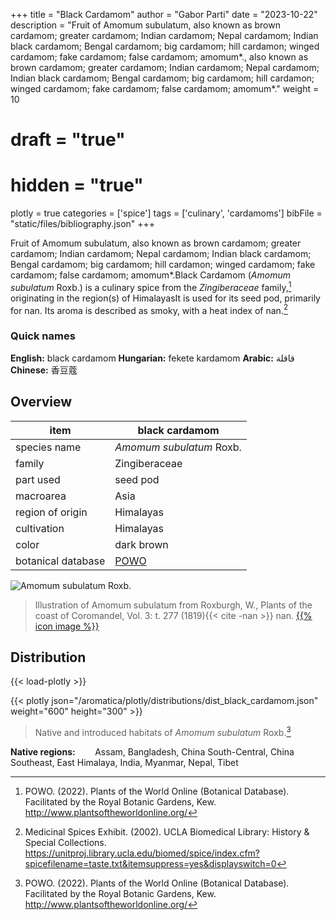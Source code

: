 +++
title = "Black Cardamom"
author = "Gabor Parti"
date = "2023-10-22"
description = "Fruit of Amomum subulatum, also known as brown cardamom; greater cardamom; Indian cardamom; Nepal cardamom; Indian black cardamom; Bengal cardamom; big cardamom; hill cardamon; winged cardamom; fake cardamom; false cardamom; amomum*., also known as brown cardamom; greater cardamom; Indian cardamom; Nepal cardamom; Indian black cardamom; Bengal cardamom; big cardamom; hill cardamon; winged cardamom; fake cardamom; false cardamom; amomum*."
weight = 10
# draft = "true"
# hidden = "true"
plotly = true
categories = ['spice']
tags = ['culinary', 'cardamoms']
bibFile = "static/files/bibliography.json"
+++

Fruit of Amomum subulatum, also known as brown cardamom; greater cardamom; Indian cardamom; Nepal cardamom; Indian black cardamom; Bengal cardamom; big cardamom; hill cardamon; winged cardamom; fake cardamom; false cardamom; amomum*.Black Cardamom (*Amomum subulatum* Roxb.) is a culinary spice from the *Zingiberaceae* family,[^powo] originating in the region(s) of HimalayasIt is used for its seed pod, primarily for nan. Its aroma is described as smoky, with a heat index of nan.[^ucla_medicinal_2002]

### Quick names

**English:** black cardamom **Hungarian:** fekete kardamom **Arabic:** قاقلة **Chinese:** 香豆蔻 

## Overview

|       item       |                   black cardamom                  |
|------------------|---------------------------------------------------|
|   species name   |              *Amomum subulatum* Roxb.             |
|      family      |                   Zingiberaceae                   |
|     part used    |                      seed pod                     |
|     macroarea    |                        Asia                       |
| region of origin |                     Himalayas                     |
|    cultivation   |                     Himalayas                     |
|       color      |                     dark brown                    |
|botanical database|[POWO](https://powo.science.kew.org/taxon/872166-1)|

![*Amomum subulatum* Roxb.](/images/illustrations/black_cardamom.png?height=33vw "Illustration of Amomum subulatum from Roxburgh, W., Plants of the coast of Coromandel, Vol. 3: t. 277 (1819)")

>Illustration of Amomum subulatum from Roxburgh, W., Plants of the coast of Coromandel, Vol. 3: t. 277 (1819){{< cite -nan >}} nan. [{{% icon image %}}](http://plantillustrations.org/illustration.php?id_illustration=61488)

## Distribution

{{< load-plotly >}}

{{< plotly json="/aromatica/plotly/distributions/dist_black_cardamom.json" weight="600" height="300" >}}

>Native and introduced habitats of *Amomum subulatum* Roxb.[^powo]

**Native regions:** &nbsp; &nbsp; &nbsp; &nbsp;Assam, Bangladesh, China South-Central, China Southeast, East Himalaya, India, Myanmar, Nepal, Tibet

[^powo]: POWO. (2022). Plants of the World Online (Botanical Database). Facilitated by the Royal Botanic Gardens, Kew. http://www.plantsoftheworldonline.org/
[^ucla_medicinal_2002]: Medicinal Spices Exhibit. (2002). UCLA Biomedical Library: History & Special Collections. https://unitproj.library.ucla.edu/biomed/spice/index.cfm?spicefilename=taste.txt&itemsuppress=yes&displayswitch=0

